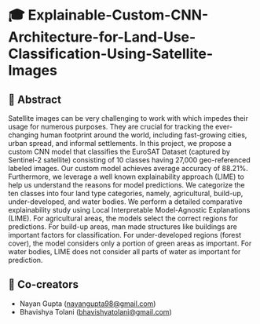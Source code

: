 # :mortar_board: Explainable-Custom-CNN-Architecture-for-Land-Use-Classification-Using-Satellite-Images
## :scroll: Abstract
Satellite images can be very challenging to work with which impedes their usage for numerous purposes. They are crucial for tracking the ever-changing human footprint around the world, including fast-growing cities, urban spread, and informal settlements. In this project, we propose a custom CNN model that classifies the EuroSAT Dataset (captured by Sentinel-2 satellite) consisting of 10 classes having 27,000 geo-referenced labeled images. Our custom model achieves average accuracy of 88.21%. Furthermore, we leverage a well known explainability approach (LIME) to help us understand the reasons for model predictions. We categorize the ten classes into four land type categories, namely, agricultural, build-up, under-developed, and water bodies. We perform a detailed comparative explainability study using Local Interpretable Model-Agnostic Explanations (LIME). For agricultural areas, the models select the correct regions for predictions. For build-up areas, man made structures like buildings are important factors for classification. For under-developed regions (forest cover), the model considers only a portion of green areas as important. For water bodies, LIME does not consider all parts of water as important for prediction.
## :busts_in_silhouette: Co-creators
* Nayan Gupta (nayangupta98@gmail.com)
* Bhavishya Tolani (bhavishyatolani@gmail.com)

